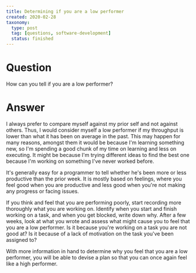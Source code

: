 ```yaml
---
title: Determining if you are a low performer
created: 2020-02-28
taxonomy:
  type: post
  tag: [questions, software-development]
  status: finished
---
```


# Question
How can you tell if you are a low performer?

# Answer
I always prefer to compare myself against my prior self and not against others. Thus, I would consider myself a low performer if my throughput is lower than what it has been on average in the past. This may happen for many reasons, amongst them it would be because I'm learning something new, so I'm spending a good chunk of my time on learning and less on executing. It might be because I'm trying different ideas to find the best one because I'm working on something I've never worked before.

It's generally easy for a programmer to tell whether he's been more or less productive than the prior week. It is mostly based on feelings, where you feel good when you are productive and less good when you're not making any progress or facing issues.

If you think and feel that you are performing poorly, start recording more thoroughly what you are working on. Identify when you start and finish working on a task, and when you get blocked, write down why. After a few weeks, look at what you wrote and assess what might cause you to feel that you are a low performer. Is it because you're working on a task you are not good at? Is it because of a lack of motivation on the task you've been assigned to?

With more information in hand to determine why you feel that you are a low performer, you will be able to devise a plan so that you can once again feel like a high performer.
